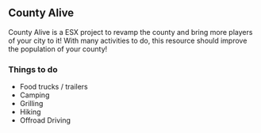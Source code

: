 ## County Alive
County Alive is a ESX project to revamp the county and bring more players of your city to it! With many activities to do, this resource should improve the population of your county!


### Things to do
- Food trucks / trailers
- Camping
- Grilling
- Hiking
- Offroad Driving
